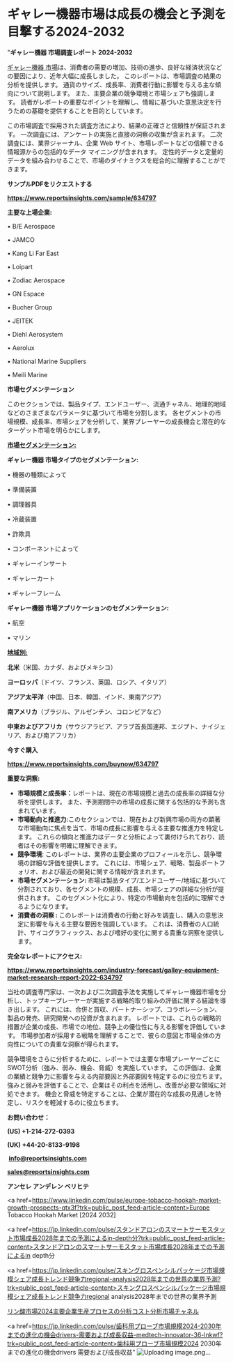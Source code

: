 # ギャレー機器市場は成長の機会と予測を目撃する2024-2032

"<strong>ギャレー機器 市場調査レポート 2024-2032</strong>

<a href=https://www.reportsinsights.com/sample/634797>ギャレー機器 市場</a>は、消費者の需要の増加、技術の進歩、良好な経済状況などの要因により、近年大幅に成長しました。 このレポートは、市場調査の結果の分析を提供します。 通貨のサイズ、成長率、消費者行動に影響を与える主な傾向について説明します。 また、主要企業の競争環境と市場シェアも強調します。 読者がレポートの重要なポイントを理解し、情報に基づいた意思決定を行うための基礎を提供することを目的としています。

この市場調査で採用された調査方法により、結果の正確さと信頼性が保証されます。 一次調査には、アンケートの実施と直接の洞察の収集が含まれます。 二次調査には、業界ジャーナル、企業 Web サイト、市場レポートなどの信頼できる情報源からの包括的なデータ マイニングが含まれます。 定性的データと定量的データを組み合わせることで、市場のダイナミクスを総合的に理解することができます。

<strong><b>サンプルPDFをリクエストする</b></strong>

<a href=https://www.reportsinsights.com/sample/634797><strong><u>https://www.reportsinsights.com/sample/634797</u></strong></a>

<strong>主要な上場企業:</strong>

• B/E Aerospace 

• JAMCO 

• Kang Li Far East 

• Loipart 

• Zodiac Aerospace 

• GN Espace 

• Bucher Group 

• JEITEK 

• Diehl Aerosystem 

• Aerolux 

• National Marine Suppliers 

• Meili Marine

<strong>市場セグメンテーション</strong>

このセクションでは、製品タイプ、エンドユーザー、流通チャネル、地理的地域などのさまざまなパラメータに基づいて市場を分割します。 各セグメントの市場規模、成長率、市場シェアを分析して、業界プレーヤーの成長機会と潜在的なターゲット市場を明らかにします。

<strong><u>市場セグメンテーション</u></strong><strong><u>:</u></strong>

<strong>ギャレー機器 市場タイプのセグメンテーション:</strong>

• 機器の種類によって

• 準備装置

• 調理器具

• 冷蔵装置

• 詐欺具

• コンポーネントによって

• ギャレーインサート

• ギャレーカート

• ギャレーフレーム

<strong>ギャレー機器 市場アプリケーションのセグメンテーション:</strong>

• 航空

• マリン

<strong><u>地域別</u></strong><strong><u>:</u></strong>

<strong>北米</strong>（米国、カナダ、およびメキシコ）

<strong>ヨーロッパ</strong>（ドイツ、フランス、英国、ロシア、イタリア）

<strong>アジア太平洋</strong>（中国、日本、韓国、インド、東南アジア）

<strong>南アメリカ</strong>（ブラジル、アルゼンチン、コロンビアなど）

<strong>中東およびアフリカ</strong>（サウジアラビア、アラブ首長国連邦、エジプト、ナイジェリア、および南アフリカ）

<strong>今すぐ購入</strong>

<a href=https://www.reportsinsights.com/buynow/634797><strong><u>https://www.reportsinsights.com/buynow/634797</u></strong></a>

<strong>重要な洞察:</strong>
<ul>
  <li><strong>市場規模と成長率：</strong>レポートは、現在の市場規模と過去の成長率の詳細な分析を提供します。 また、予測期間中の市場の成長に関する包括的な予測も含まれています。</li>
  <li><strong>市場動向と推進力:</strong>このセクションでは、現在および新興市場の両方の顕著な市場動向に焦点を当て、市場の成長に影響を与える主要な推進力を特定します。 これらの傾向と推進力はデータと分析によって裏付けられており、読者はその影響を明確に理解できます。</li>
  <li><strong>競争環境</strong>: このレポートは、業界の主要企業のプロフィールを示し、競争環境の詳細な評価を提供します。 これには、市場シェア、戦略、製品ポートフォリオ、および最近の開発に関する情報が含まれます。</li>
  <li><strong>市場セグメンテーション: </strong>市場は製品タイプ/エンドユーザー/地域に基づいて分割されており、各セグメントの規模、成長、市場シェアの詳細な分析が提供されます。 このセグメント化により、特定の市場動向を包括的に理解できるようになります。</li>
  <li><strong>消費者の洞察 : </strong>このレポートは消費者の行動と好みを調査し、購入の意思決定に影響を与える主要な要因を強調しています。 これは、消費者の人口統計、サイコグラフィックス、および嗜好の変化に関する貴重な洞察を提供します。</li>
</ul>
<strong>完全なレポートにアクセス:</strong>

<a href=https://www.reportsinsights.com/industry-forecast/galley-equipment-market-research-report-2022-634797><strong><u><b>https://www.reportsinsights.com/industry-forecast/galley-equipment-market-research-report-2022-634797</b></u></strong></a>

当社の調査専門家は、一次および二次調査手法を実施してギャレー機器市場を分析し、トップキープレーヤーが実施する戦略的取り組みの評価に関する結論を導き出します。 これには、合併と買収、パートナーシップ、コラボレーション、製品の発売、研究開発への投資が含まれます。 レポートでは、これらの戦略的措置が企業の成長、市場での地位、競争上の優位性に与える影響を評価しています。 市場参加者が採用する戦略を理解することで、彼らの意図と市場全体の方向性についての貴重な洞察が得られます。

競争環境をさらに分析するために、レポートでは主要な市場プレーヤーごとにSWOT分析（強み、弱み、機会、脅威）を実施しています。 この評価は、企業の業績と競争力に影響を与える内部要因と外部要因を特定するのに役立ちます。 強みと弱みを評価することで、企業はその利点を活用し、改善が必要な領域に対処できます。 機会と脅威を特定することは、企業が潜在的な成長の見通しを特定し、リスクを軽減するのに役立ちます。

<strong>お問い合わせ：</strong>

<strong>(US) +1-214-272-0393</strong>

<strong>(UK) +44-20-8133-9198</strong>

<strong> </strong><a href=info@reportsinsights.com><strong><u>info@reportsinsights.com</u></strong></a>

<a href=sales@reportsinsights.com><strong><u>sales@reportsinsights.com</u></strong></a>

<strong>アンセレ アンデレン ベリヒテ</strong>

<a href=https://www.linkedin.com/pulse/europe-tobacco-hookah-market-growth-prospects-qtx3f?trk=public_post_feed-article-content>Europe Tobacco Hookah Market [2024 2032]</a>

<a href=https://jp.linkedin.com/pulse/スタンドアロンのスマートサーモスタット市場成長2028年までの予測によるin-depth分?trk=public_post_feed-article-content>スタンドアロンのスマートサーモスタット市場成長2028年までの予測によるin depth分</a>

<a href=https://jp.linkedin.com/pulse/スキングロスペンシルパッケージ市場規模シェア成長トレンド競争力regional-analysis2028年までの世界の業界予測?trk=public_post_feed-article-content>スキングロスペンシルパッケージ市場規模シェア成長トレンド競争力regional analysis2028年までの世界の業界予測</a>

<a href=https://www.linkedin.com/pulse/リン酸市場2024主要企業生産プロセスの分析コスト分析市場チャネル-healthscope-news-245/>リン酸市場2024主要企業生産プロセスの分析コスト分析市場チャネル</a>

<a href=https://jp.linkedin.com/pulse/歯科用プローブ市場規模2024-2030年までの進化の機会drivers-需要および成長収益-medtech-innovator-36-lnkwf?trk=public_post_feed-article-content>歯科用プローブ市場規模2024 2030年までの進化の機会drivers 需要および成長収益</a>"
![Uploading image.png…]()
